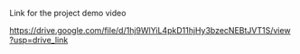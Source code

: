 Link for the project demo video

https://drive.google.com/file/d/1hj9WlYiL4pkD11hjHy3bzecNEBtJVT1S/view?usp=drive_link
